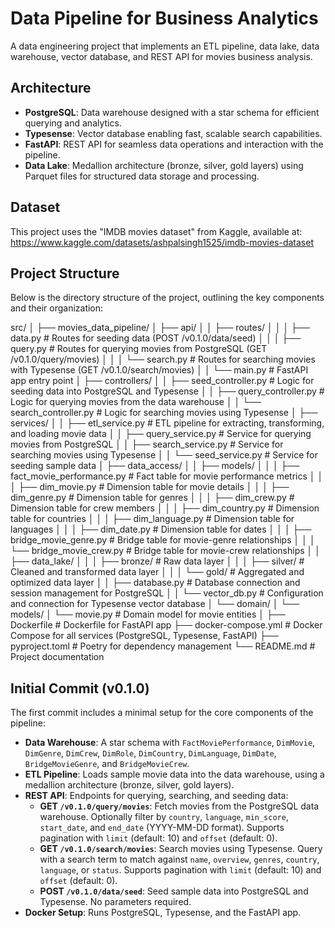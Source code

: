 # Data Pipeline for Business Analytics

A data engineering project that implements an ETL pipeline, data lake, data warehouse, vector database, and REST API for movies business analysis.

## Architecture
- **PostgreSQL**: Data warehouse designed with a star schema for efficient querying and analytics.
- **Typesense**: Vector database enabling fast, scalable search capabilities.
- **FastAPI**: REST API for seamless data operations and interaction with the pipeline.
- **Data Lake**: Medallion architecture (bronze, silver, gold layers) using Parquet files for structured data storage and processing.

## Dataset

This project uses the "IMDB movies dataset" from Kaggle, available at: https://www.kaggle.com/datasets/ashpalsingh1525/imdb-movies-dataset

## Project Structure

Below is the directory structure of the project, outlining the key components and their organization:

src/
│
├── movies_data_pipeline/
│   ├── api/
│   │   ├── routes/
│   │   │   ├── data.py              # Routes for seeding data (POST /v0.1.0/data/seed)
│   │   │   ├── query.py             # Routes for querying movies from PostgreSQL (GET /v0.1.0/query/movies)
│   │   │   └── search.py            # Routes for searching movies with Typesense (GET /v0.1.0/search/movies)
│   │   └── main.py                  # FastAPI app entry point
│   ├── controllers/
│   │   ├── seed_controller.py       # Logic for seeding data into PostgreSQL and Typesense
│   │   ├── query_controller.py      # Logic for querying movies from the data warehouse
│   │   └── search_controller.py     # Logic for searching movies using Typesense
│   ├── services/
│   │   ├── etl_service.py           # ETL pipeline for extracting, transforming, and loading movie data
│   │   ├── query_service.py         # Service for querying movies from PostgreSQL
│   │   ├── search_service.py        # Service for searching movies using Typesense
│   │   └── seed_service.py          # Service for seeding sample data
│   ├── data_access/
│   │   ├── models/
│   │   │   ├── fact_movie_performance.py  # Fact table for movie performance metrics
│   │   │   ├── dim_movie.py         # Dimension table for movie details
│   │   │   ├── dim_genre.py         # Dimension table for genres
│   │   │   ├── dim_crew.py          # Dimension table for crew members
│   │   │   ├── dim_country.py       # Dimension table for countries
│   │   │   ├── dim_language.py      # Dimension table for languages
│   │   │   ├── dim_date.py          # Dimension table for dates
│   │   │   ├── bridge_movie_genre.py  # Bridge table for movie-genre relationships
│   │   │   └── bridge_movie_crew.py   # Bridge table for movie-crew relationships
│   │   ├── data_lake/
│   │   │   ├── bronze/              # Raw data layer
│   │   │   ├── silver/              # Cleaned and transformed data layer
│   │   │   └── gold/                # Aggregated and optimized data layer
│   │   ├── database.py              # Database connection and session management for PostgreSQL
│   │   └── vector_db.py             # Configuration and connection for Typesense vector database
│   └── domain/
│       └── models/
│           └── movie.py             # Domain model for movie entities
│
├── Dockerfile                       # Dockerfile for FastAPI app
├── docker-compose.yml               # Docker Compose for all services (PostgreSQL, Typesense, FastAPI)
├── pyproject.toml                   # Poetry for dependency management
└── README.md                        # Project documentation

## Initial Commit (v0.1.0)
The first commit includes a minimal setup for the core components of the pipeline:
- **Data Warehouse**: A star schema with `FactMoviePerformance`, `DimMovie`, `DimGenre`, `DimCrew`, `DimRole`, `DimCountry`, `DimLanguage`, `DimDate`, `BridgeMovieGenre`, and `BridgeMovieCrew`.
- **ETL Pipeline**: Loads sample movie data into the data warehouse, using a medallion architecture (bronze, silver, gold layers).
- **REST API**: Endpoints for querying, searching, and seeding data:
  - **GET `/v0.1.0/query/movies`**: Fetch movies from the PostgreSQL data warehouse. Optionally filter by `country`, `language`, `min_score`, `start_date`, and `end_date` (YYYY-MM-DD format). Supports pagination with `limit` (default: 10) and `offset` (default: 0).
  - **GET `/v0.1.0/search/movies`**: Search movies using Typesense. Query with a search term to match against `name`, `overview`, `genres`, `country`, `language`, or `status`. Supports pagination with `limit` (default: 10) and `offset` (default: 0).
  - **POST `/v0.1.0/data/seed`**: Seed sample data into PostgreSQL and Typesense. No parameters required.
- **Docker Setup**: Runs PostgreSQL, Typesense, and the FastAPI app.

